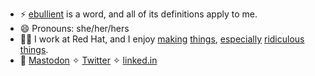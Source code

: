 - ⚡ [ebullient](https://www.merriam-webster.com/dictionary/ebullient) is a word, and all of its definitions apply to me.
- 😄 Pronouns: she/her/hers
- 👩‍💻 I work at Red Hat, and I enjoy [making](https://github.com/quarkusio/quarkus) [things](https://github.com/quarkiverse/quarkus-micrometer-registry), [especially](https://github.com/ebullient/monster-combat) [ridiculous](https://github.com/ebullient/ttrpg-convert-cli) [things](https://github.com/gameontext).
- 📣 <a rel="me" href="https://hachyderm.io/@ebullient">Mastodon</a> ✧ 
<a target="_blank" href="https://twitter.com/ebullientworks" title="Follow @ebullientworks">Twitter</a> ✧ 
<a target="_blank" href="https://www.linkedin.com/in/erinschnabel/" title="Erin Schnabel on linked.in">linked.in</a>

